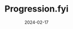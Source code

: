 ---
title: 'Progression.fyi'
link: https://progression.fyi
description: Career framework inspiration from the world's best companies.
tags: []
content-type: reference
date: 2024-02-17
---
